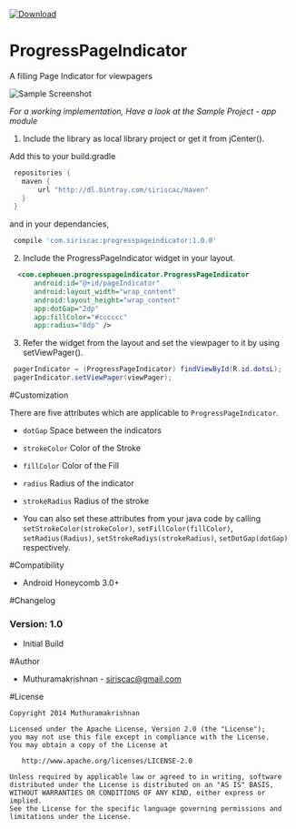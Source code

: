 [ ![Download](https://api.bintray.com/packages/siriscac/maven/ProgressPageIndicator/images/download.svg) ](https://bintray.com/siriscac/maven/ProgressPageIndicator/_latestVersion)
# ProgressPageIndicator
A filling Page Indicator for viewpagers

![Sample Screenshot](https://raw.githubusercontent.com/siriscac/ProgressPageIndicator/master/screens/screen.png)

*For a working implementation, Have a look at the Sample Project - app module*

1. Include the library as local library project or get it from jCenter(). 

  Add this to your build.gradle
  ```groovy
   repositories {
     maven {
         url "http://dl.bintray.com/siriscac/maven"
     }
   }
   ```
   
   and in your dependancies,
   ```groovy
    compile 'com.siriscac:progresspageindicator:1.0.0'
   ```

2. Include the ProgressPageIndicator widget in your layout.

  ```xml
    <com.cepheuen.progresspageindicator.ProgressPageIndicator
        android:id="@+id/pageIndicator"
        android:layout_width="wrap_content"
        android:layout_height="wrap_content"
        app:dotGap="2dp"
        app:fillColor="#cccccc"
        app:radius="8dp" />
  ```
    
3. Refer the widget from the layout and set the viewpager to it by using setViewPager().
   
  ```java
   pagerIndicator = (ProgressPageIndicator) findViewById(R.id.dotsL);
   pagerIndicator.setViewPager(viewPager);
  ```
   
#Customization

There are five attributes which are applicable to `ProgressPageIndicator`.

  - `dotGap` Space between the indicators
  - `strokeColor` Color of the Stroke
  - `fillColor` Color of the Fill
  - `radius` Radius of the indicator
  - `strokeRadius` Radius of the stroke
  

  - You can also set these attributes from your java code by calling `setStrokeColor(strokeColor)`, `setFillColor(fillColor)`, `setRadius(Radius)`, `setStrokeRadiys(strokeRadius)`, `setDotGap(dotGap)` respectively.
  
#Compatibility
  
  * Android Honeycomb 3.0+
  
#Changelog

### Version: 1.0

  * Initial Build
  
#Author

  * Muthuramakrishnan - <siriscac@gmail.com>
  
#License

    Copyright 2014 Muthuramakrishnan

    Licensed under the Apache License, Version 2.0 (the "License");
    you may not use this file except in compliance with the License.
    You may obtain a copy of the License at

       http://www.apache.org/licenses/LICENSE-2.0

    Unless required by applicable law or agreed to in writing, software
    distributed under the License is distributed on an "AS IS" BASIS,
    WITHOUT WARRANTIES OR CONDITIONS OF ANY KIND, either express or implied.
    See the License for the specific language governing permissions and
    limitations under the License.

